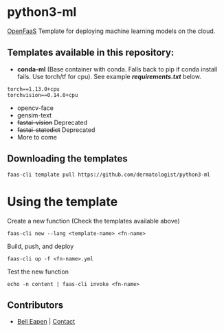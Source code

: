 # python3-ml

[OpenFaaS](https://www.openfaas.com/) Template for deploying machine learning models on the cloud.

## Templates available in this repository:

- **conda-ml** (Base container with conda. Falls back to pip if conda install fails. Use torch/tf for cpu). See example ***requirements.txt*** below.
```
torch==1.13.0+cpu
torchvision==0.14.0+cpu
```
- opencv-face
- gensim-text
- ~~fastai-vision~~ Deprecated
- ~~fastai-statedict~~ Deprecated
- More to come

## Downloading the templates
```
faas-cli template pull https://github.com/dermatologist/python3-ml
```

# Using the template
Create a new function (Check the templates available above)
```
faas-cli new --lang <template-name> <fn-name>
```
Build, push, and deploy
```
faas-cli up -f <fn-name>.yml
```
Test the new function
```
echo -n content | faas-cli invoke <fn-name>
```
## Contributors

* [Bell Eapen](https://nuchange.ca) |  [Contact](https://nuchange.ca/contact)
